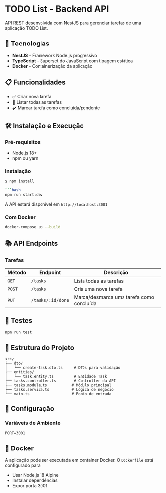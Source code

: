 # TODO List - Backend API

API REST desenvolvida com NestJS para gerenciar tarefas de uma aplicação TODO List.

## 🚀 Tecnologias

- **NestJS** - Framework Node.js progressivo
- **TypeScript** - Superset do JavaScript com tipagem estática
- **Docker** - Containerização da aplicação

## 📋 Funcionalidades

- ✅ Criar nova tarefa
- 📝 Listar todas as tarefas
- ✔️ Marcar tarefa como concluída/pendente

## 🛠️ Instalação e Execução

### Pré-requisitos
- Node.js 18+
- npm ou yarn

### Instalação

```bash
$ npm install

```bash
npm run start:dev
```

A API estará disponível em `http://localhost:3001`

### Com Docker

```bash
docker-compose up --build
```

## 📚 API Endpoints

### Tarefas

| Método | Endpoint | Descrição |
|--------|----------|-----------|
| `GET` | `/tasks` | Lista todas as tarefas |
| `POST` | `/tasks` | Cria uma nova tarefa |
| `PUT` | `/tasks/:id/done` | Marca/desmarca uma tarefa como concluída |


## 🧪 Testes

```bash
npm run test

```

## 📁 Estrutura do Projeto

```
src/
├── dto/
│   └── create-task.dto.ts     # DTOs para validação
├── entities/
│   └── task.entity.ts         # Entidade Task
├── tasks.controller.ts        # Controller da API
├── tasks.module.ts           # Módulo principal
├── tasks.service.ts          # Lógica de negócio
└── main.ts                   # Ponto de entrada
```

## 🔧 Configuração

### Variáveis de Ambiente

```env
PORT=3001
```

## 🐳 Docker

A aplicação pode ser executada em container Docker. O `Dockerfile` está configurado para:

- Usar Node.js 18 Alpine
- Instalar dependências
- Expor porta 3001
